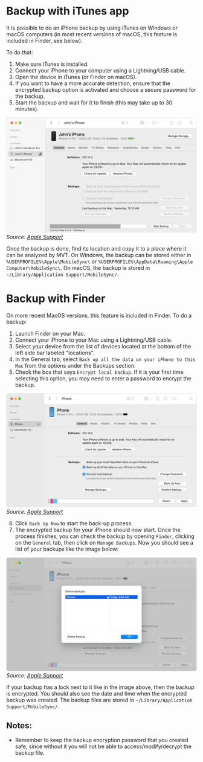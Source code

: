 # Backup with iTunes app

It is possible to do an iPhone backup by using iTunes on Windows or macOS computers (in most recent versions of macOS, this feature is included in Finder, see below).

To do that:

1. Make sure iTunes is installed.
2. Connect your iPhone to your computer using a Lightning/USB cable.
3. Open the device in iTunes (or Finder on macOS).
4. If you want to have a more accurate detection, ensure that the encrypted backup option is activated and choose a secure password for the backup.
5. Start the backup and wait for it to finish (this may take up to 30 minutes).

![](../../img/macos-backup.jpg)
_Source: [Apple Support](https://support.apple.com/en-us/HT211229)_

Once the backup is done, find its location and copy it to a place where it can be analyzed by MVT. On Windows, the backup can be stored either in `%USERPROFILE%\Apple\MobileSync\` or `%USERPROFILE%\AppData\Roaming\Apple Computer\MobileSync\`. On macOS, the backup is stored in `~/Library/Application Support/MobileSync/`.

# Backup with Finder

On more recent MacOS versions, this feature is included in Finder. To do a backup:

1. Launch Finder on your Mac.
2. Connect your iPhone to your Mac using a Lightning/USB cable.
3. Select your device from the list of devices located at the bottom of the left side bar labeled "locations".
4. In the General tab, select `Back up all the data on your iPhone to this Mac` from the options under the Backups section.
5. Check the box that says `Encrypt local backup`. If it is your first time selecting this option, you may need to enter a password to encrypt the backup.

![](../../img/macos-backup2.png)
_Source: [Apple Support](https://support.apple.com/en-us/HT211229)_

6. Click `Back Up Now` to start the back-up process.
7. The encrypted backup for your iPhone should now start. Once the process finishes, you can check the backup by opening `Finder`, clicking on the `General` tab, then click on `Manage Backups`. Now you should see a list of your backups like the image below:

![](../../img/macos-backups.png)
_Source: [Apple Support](https://support.apple.com/en-us/HT211229)_

If your backup has a lock next to it like in the image above, then the backup is encrypted. You should also see the date and time when the encrypted backup was created. The backup files are stored in `~/Library/Application Support/MobileSync/`.

## Notes:

- Remember to keep the backup encryption password that you created safe, since without it you will not be able to access/modify/decrypt the backup file.
